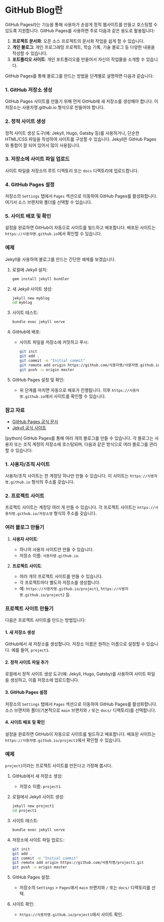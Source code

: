 # GitHub Blog란
 GitHub Pages라는 기능을 통해 사용자가 손쉽게 정적 웹사이트를 만들고 호스팅할 수 있도록 지원합니다. GitHub Pages를 사용하면 주로 다음과 같은 용도로 활용됩니다:

1. **프로젝트 문서화**: 오픈 소스 프로젝트의 문서화 작업을 쉽게 할 수 있습니다.
2. **개인 블로그**: 개인 프로그래밍 프로젝트, 학습 기록, 기술 블로그 등 다양한 내용을 작성할 수 있습니다.
3. **포트폴리오 사이트**: 개인 포트폴리오를 만들어서 자신의 작업물을 소개할 수 있습니다.

GitHub Pages를 통해 블로그를 만드는 방법을 단계별로 설명하면 다음과 같습니다:

### 1. GitHub 저장소 생성
GitHub Pages 사이트를 만들기 위해 먼저 GitHub에 새 저장소를 생성해야 합니다. 이 저장소는 사용자명.github.io 형식으로 만들어야 합니다.

### 2. 정적 사이트 생성
정적 사이트 생성 도구(예: Jekyll, Hugo, Gatsby 등)를 사용하거나, 단순한 HTML/CSS 파일을 작성하여 사이트를 구성할 수 있습니다. Jekyll은 GitHub Pages와 통합이 잘 되어 있어서 많이 사용됩니다.

### 3. 저장소에 사이트 파일 업로드
사이트 파일을 저장소의 루트 디렉토리 또는 `docs` 디렉토리에 업로드합니다.

### 4. GitHub Pages 설정
저장소의 `Settings` 탭에서 `Pages` 섹션으로 이동하여 GitHub Pages를 활성화합니다. 여기서 소스 브랜치와 폴더를 선택할 수 있습니다.

### 5. 사이트 배포 및 확인
설정을 완료하면 GitHub이 자동으로 사이트를 빌드하고 배포합니다. 배포된 사이트는 `https://사용자명.github.io`에서 확인할 수 있습니다.

### 예제
Jekyll을 사용하여 블로그를 만드는 간단한 예제를 보겠습니다.

1. 로컬에 Jekyll 설치:
    ```bash
    gem install jekyll bundler
    ```

2. 새 Jekyll 사이트 생성:
    ```bash
    jekyll new myblog
    cd myblog
    ```

3. 사이트 테스트:
    ```bash
    bundle exec jekyll serve
    ```

4. GitHub에 배포:
    - 사이트 파일을 저장소에 커밋하고 푸시:
      ```bash
      git init
      git add .
      git commit -m "Initial commit"
      git remote add origin https://github.com/사용자명/사용자명.github.io.git
      git push -u origin master
      ```

5. GitHub Pages 설정 및 확인:
    - 위 단계를 마치면 자동으로 배포가 진행됩니다. 이후 `https://사용자명.github.io`에서 사이트를 확인할 수 있습니다.

### 참고 자료
- [GitHub Pages 공식 문서](https://docs.github.com/en/pages)
- [Jekyll 공식 사이트](https://jekyllrb.com/)



[python] GitHub Pages를 통해 여러 개의 블로그를 만들 수 있습니다. 각 블로그는 사용자 또는 조직 계정의 저장소에 호스팅되며, 다음과 같은 방식으로 여러 블로그를 관리할 수 있습니다:

### 1. 사용자/조직 사이트
사용자/조직 사이트는 한 계정당 하나만 만들 수 있습니다. 이 사이트는 `https://사용자명.github.io` 형식의 주소를 갖습니다.

### 2. 프로젝트 사이트
프로젝트 사이트는 계정당 여러 개 만들 수 있습니다. 각 프로젝트 사이트는 `https://사용자명.github.io/저장소명` 형식의 주소를 갖습니다.

### 여러 블로그 만들기
1. **사용자 사이트**:
   - 하나의 사용자 사이트만 만들 수 있습니다.
   - 저장소 이름: `사용자명.github.io`.

2. **프로젝트 사이트**:
   - 여러 개의 프로젝트 사이트를 만들 수 있습니다.
   - 각 프로젝트마다 별도의 저장소를 생성합니다.
   - 예: `https://사용자명.github.io/project1`, `https://사용자명.github.io/project2` 등.

### 프로젝트 사이트 만들기
다음은 프로젝트 사이트를 만드는 방법입니다:

#### 1. 새 저장소 생성
GitHub에서 새 저장소를 생성합니다. 저장소 이름은 원하는 이름으로 설정할 수 있습니다. 예를 들어, `project1`.

#### 2. 정적 사이트 파일 추가
로컬에서 정적 사이트 생성 도구(예: Jekyll, Hugo, Gatsby)를 사용하여 사이트 파일을 생성하고, 이를 저장소에 업로드합니다.

#### 3. GitHub Pages 설정
저장소의 `Settings` 탭에서 `Pages` 섹션으로 이동하여 GitHub Pages를 활성화합니다. 소스 브랜치와 폴더(기본적으로 `main` 브랜치와 `/` 또는 `docs/` 디렉토리)를 선택합니다.

#### 4. 사이트 배포 및 확인
설정을 완료하면 GitHub이 자동으로 사이트를 빌드하고 배포합니다. 배포된 사이트는 `https://사용자명.github.io/project1`에서 확인할 수 있습니다.

### 예제
`project1`이라는 프로젝트 사이트를 만든다고 가정해 봅시다.

1. GitHub에서 새 저장소 생성:
   - 저장소 이름: `project1`.

2. 로컬에서 Jekyll 사이트 생성:
    ```bash
    jekyll new project1
    cd project1
    ```

3. 사이트 테스트:
    ```bash
    bundle exec jekyll serve
    ```

4. 저장소에 사이트 파일 업로드:
    ```bash
    git init
    git add .
    git commit -m "Initial commit"
    git remote add origin https://github.com/사용자명/project1.git
    git push -u origin master
    ```

5. GitHub Pages 설정:
   - 저장소의 `Settings` > `Pages`에서 `main` 브랜치와 `/` 또는 `docs/` 디렉토리를 선택.

6. 사이트 확인:
   - `https://사용자명.github.io/project1`에서 사이트 확인.

